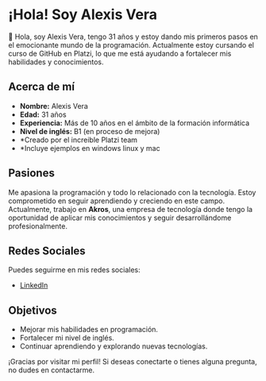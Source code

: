 # ¡Hola! Soy Alexis Vera


👋 Hola, soy Alexis Vera, tengo 31 años y estoy dando mis primeros pasos en el emocionante mundo de la programación. Actualmente estoy cursando el curso de GitHub en Platzi, lo que me está ayudando a fortalecer mis habilidades y conocimientos.

## Acerca de mí

- **Nombre:** Alexis Vera
- **Edad:** 31 años
- **Experiencia:** Más de 10 años en el ámbito de la formación informática
- **Nivel de inglés:** B1 (en proceso de mejora)
- *Creado por el increible Platzi team
- *Incluye  ejemplos en windows linux y mac

## Pasiones

Me apasiona la programación y todo lo relacionado con la tecnología. Estoy comprometido en seguir aprendiendo y creciendo en este campo. Actualmente, trabajo en **Akros**, una empresa de tecnología donde tengo la oportunidad de aplicar mis conocimientos y seguir desarrollándome profesionalmente.

## Redes Sociales

Puedes seguirme en mis redes sociales:

- [LinkedIn](https://www.linkedin.com/in/alexisveras/)

## Objetivos

- Mejorar mis habilidades en programación.
- Fortalecer mi nivel de inglés.
- Continuar aprendiendo y explorando nuevas tecnologías.

¡Gracias por visitar mi perfil! Si deseas conectarte o tienes alguna pregunta, no dudes en contactarme.